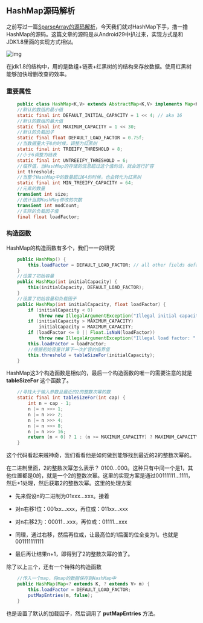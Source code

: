 ## HashMap源码解析

之前写过一篇[SparseArray的源码解析]()，今天我们就对HashMap下手，撸一撸HashMap的源码。这篇文章的源码是从Android29中扒过来，实现方式是和JDK1.8里面的实现方式相似。

![img](http://cdn.qiniu.kailaisii.com/typora/202004/28/165155-679862.png)

在jdk1.8的结构中，用的是数组+链表+红黑树的的结构来存放数据。使用红黑树能够加快增删改查的效率。

### 重要属性

```java
	public class HashMap<K,V> extends AbstractMap<K,V> implements Map<K,V>, Cloneable, Serializable {
    //默认的数组的最小值
    static final int DEFAULT_INITIAL_CAPACITY = 1 << 4; // aka 16
    //默认的数组的最大值
    static final int MAXIMUM_CAPACITY = 1 << 30;
    //默认的负载因子
    static final float DEFAULT_LOAD_FACTOR = 0.75f;
    //当数据量大于8的时候，调整为红黑树
    static final int TREEIFY_THRESHOLD = 8;
    //小于6调整为链表
    static final int UNTREEIFY_THRESHOLD = 6;
    //临界值，当HashMap的存储的信息超过这个值的话，就会进行扩容
    int threshold;
    //当整个HashMap中的数量超过64的时候，也会转化为红黑树
    static final int MIN_TREEIFY_CAPACITY = 64;
    //元素的数量
    transient int size;
    //统计当前HashMap修改的次数
    transient int modCount;
    //实际的负载因子值
    final float loadFactor; 
```

### 构造函数

HashMap的构造函数有多个，我们一一的研究

```java
    public HashMap() {
        this.loadFactor = DEFAULT_LOAD_FACTOR; // all other fields defaulted
    }
    //设置了初始容量
	public HashMap(int initialCapacity) {
        this(initialCapacity, DEFAULT_LOAD_FACTOR);
    }
    //设置了初始容量和负载因子
    public HashMap(int initialCapacity, float loadFactor) {
        if (initialCapacity < 0)
            throw new IllegalArgumentException("Illegal initial capacity: " + initialCapacity);
        if (initialCapacity > MAXIMUM_CAPACITY)
            initialCapacity = MAXIMUM_CAPACITY;
        if (loadFactor <= 0 || Float.isNaN(loadFactor))
            throw new IllegalArgumentException("Illegal load factor: " + loadFactor);
        this.loadFactor = loadFactor;
        //根据初始容量计算下一次扩容的临界值
        this.threshold = tableSizeFor(initialCapacity);
    }
```

HashMap这3个构造函数是相似的，最后一个构造函数的唯一的需要注意的就是 **tableSizeFor** 这个函数了。

```java
    //寻找大于输入参数且最近的2的整数次幂的数
    static final int tableSizeFor(int cap) {
        int n = cap - 1;
        n |= n >>> 1;
        n |= n >>> 2;
        n |= n >>> 4;
        n |= n >>> 8;
        n |= n >>> 16;
        return (n < 0) ? 1 : (n >= MAXIMUM_CAPACITY) ? MAXIMUM_CAPACITY : n + 1;
    }
```

这个代码看起来贼神奇，我们看看他是如何做到能够找到最近的2的整数次幂的。

在二进制里面，2的整数次幂怎么表示？ 0100...000。这种只有中间一个是1，其他位置都是0的，就是一个2的整数次幂。这里的实现方案是通过00111111...1111，然后+1处理，然后获取2的整数次幂。这里的处理方案

* 先来假设n的二进制为01xxx...xxx。接着

* 对n右移1位：001xx...xxx，再位或：011xx...xxx

* 对n右移2为：00011...xxx，再位或：01111...xxx

* 同理，通过右移，然后再位或，让最高位的1后面的位全变为1。也就是001111111111

* 最后再让结果n+1，即得到了2的整数次幂的值了。

除了以上三个，还有一个特殊的构造函数

```java
    //传入一个map，将map的数据保存到HashMap中
	public HashMap(Map<? extends K, ? extends V> m) {
        this.loadFactor = DEFAULT_LOAD_FACTOR;
        putMapEntries(m, false);
    }
```

也是设置了默认的加载因子，然后调用了 **putMapEntries** 方法。

